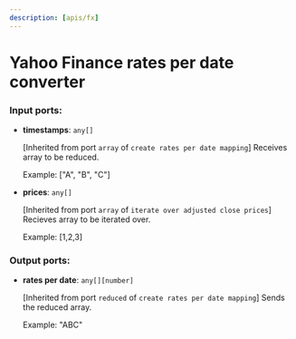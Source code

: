 ```yaml
---
description: [apis/fx]
---
```


# Yahoo Finance rates per date converter

### Input ports:

* __timestamps__: ` any[] `

    [Inherited from port `array` of `create rates per date mapping`] 
    Receives array to be reduced.
    
    Example:
    ["A", "B", "C"]


* __prices__: ` any[] `

    [Inherited from port `array` of `iterate over adjusted close prices`] 
    Recieves array to be iterated over.
    
    Example:
    [1,2,3]
    

### Output ports:

* __rates per date__: ` any[][number] `

    [Inherited from port `reduced` of `create rates per date mapping`] 
    Sends the reduced array.
    
    Example:
    "ABC"

